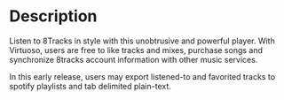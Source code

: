 # Description

Listen to 8Tracks in style with this unobtrusive and powerful player. With Virtuoso, users are free to like tracks and mixes, purchase songs and synchronize 8tracks account information with other music services.

In this early release, users may export listened-to and favorited tracks to spotify playlists and tab delimited plain-text. 